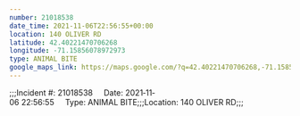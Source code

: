 ```yaml
---
number: 21018538
date_time: 2021-11-06T22:56:55+00:00
location: 140 OLIVER RD
latitude: 42.40221470706268
longitude: -71.15856078972973
type: ANIMAL BITE
google_maps_link: https://maps.google.com/?q=42.40221470706268,-71.15856078972973
---
```


;;;Incident #: 21018538     Date: 2021‐11‐06 22:56:55     Type: ANIMAL BITE;;;Location: 140 OLIVER RD;;;
